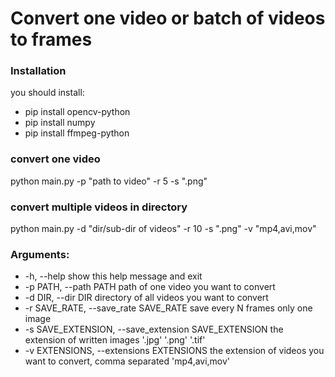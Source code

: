 # Convert one video or batch of videos to frames

### Installation
you should install:
- pip install opencv-python
- pip install numpy
- pip install ffmpeg-python

### convert one video
python main.py -p "path to video" -r 5 -s ".png"

### convert multiple videos in directory
python main.py -d "dir/sub-dir of videos" -r 10 -s ".png" -v "mp4,avi,mov"

### Arguments:
-   -h, --help            show this help message and exit
-   -p PATH, --path PATH  path of one video you want to convert
-   -d DIR, --dir DIR     directory of all videos you want to convert
-   -r SAVE_RATE, --save_rate SAVE_RATE save every N frames only one image
-   -s SAVE_EXTENSION, --save_extension SAVE_EXTENSION the extension of written images '.jpg' '.png' '.tif'
-   -v EXTENSIONS, --extensions EXTENSIONS the extension of videos you want to convert, comma separated 'mp4,avi,mov'